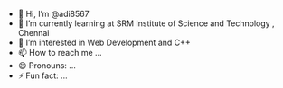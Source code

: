 - 👋 Hi, I’m @adi8567
- 🌱 I’m currently learning at SRM Institute of Science and Technology , Chennai
- 💞️ I’m interested in Web Development and C++
- 📫 How to reach me ...
- 😄 Pronouns: ...
- ⚡ Fun fact: ...

<!---
adi8567/adi8567 is a ✨ special ✨ repository because its `README.md` (this file) appears on your GitHub profile.
You can click the Preview link to take a look at your changes.
--->
